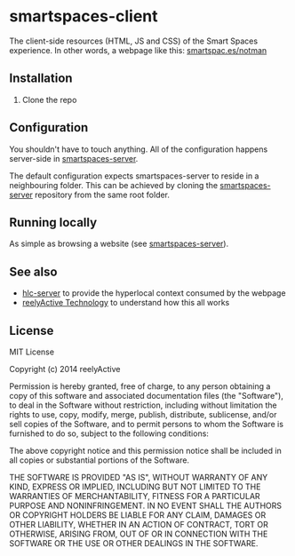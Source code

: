 smartspaces-client
==================

The client-side resources (HTML, JS and CSS) of the Smart Spaces experience.  In other words, a webpage like this: [smartspac.es/notman](http://smartspac.es/notman)

Installation
------------

1. Clone the repo

Configuration
-------------

You shouldn't have to touch anything.  All of the configuration happens server-side in [smartspaces-server](https://github.com/reelyactive/smartspaces-server).

The default configuration expects smartspaces-server to reside in a neighbouring folder.  This can be achieved by cloning the [smartspaces-server](https://github.com/reelyactive/smartspaces-server) repository from the same root folder.

Running locally
---------------

As simple as browsing a website (see [smartspaces-server](https://github.com/reelyactive/smartspaces-server)).

See also
--------

- [hlc-server](https://www.npmjs.org/package/hlc-server) to provide the hyperlocal context consumed by the webpage
- [reelyActive Technology](http://context.reelyactive.com/technology.html) to understand how this all works

License
-------

MIT License

Copyright (c) 2014 reelyActive

Permission is hereby granted, free of charge, to any person obtaining a copy of this software and associated documentation files (the "Software"), to deal in the Software without restriction, including without limitation the rights to use, copy, modify, merge, publish, distribute, sublicense, and/or sell copies of the Software, and to permit persons to whom the Software is furnished to do so, subject to the following conditions:

The above copyright notice and this permission notice shall be included in all copies or substantial portions of the Software.

THE SOFTWARE IS PROVIDED "AS IS", WITHOUT WARRANTY OF ANY KIND, EXPRESS OR 
IMPLIED, INCLUDING BUT NOT LIMITED TO THE WARRANTIES OF MERCHANTABILITY, 
FITNESS FOR A PARTICULAR PURPOSE AND NONINFRINGEMENT. IN NO EVENT SHALL THE 
AUTHORS OR COPYRIGHT HOLDERS BE LIABLE FOR ANY CLAIM, DAMAGES OR OTHER 
LIABILITY, WHETHER IN AN ACTION OF CONTRACT, TORT OR OTHERWISE, ARISING FROM, 
OUT OF OR IN CONNECTION WITH THE SOFTWARE OR THE USE OR OTHER DEALINGS IN 
THE SOFTWARE.
